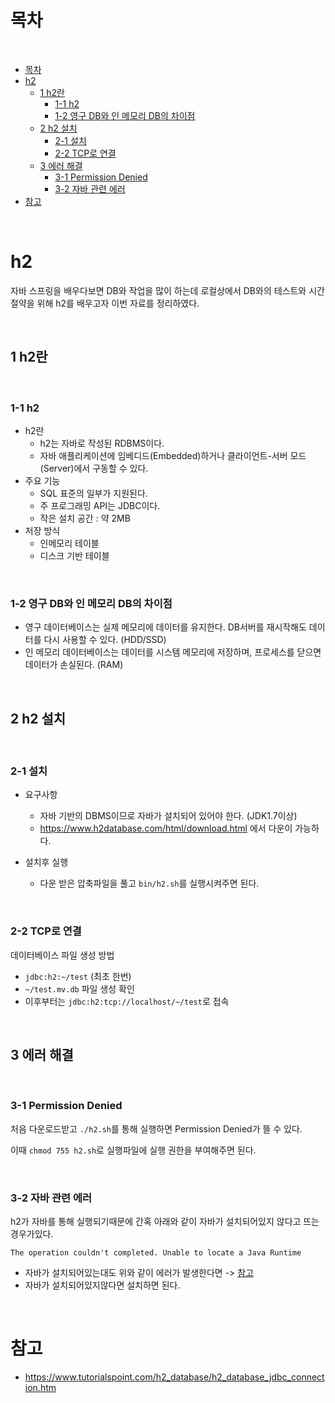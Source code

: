 # 목차

<br>

- [목차](#목차)
- [h2](#h2)
  - [1 h2란](#1-h2란)
    - [1-1 h2](#1-1-h2)
    - [1-2 영구 DB와 인 메모리 DB의 차이점](#1-2-영구-db와-인-메모리-db의-차이점)
  - [2 h2 설치](#2-h2-설치)
    - [2-1 설치](#2-1-설치)
    - [2-2 TCP로 연결](#2-2-tcp로-연결)
  - [3 에러 해결](#3-에러-해결)
    - [3-1 Permission Denied](#3-1-permission-denied)
    - [3-2 자바 관련 에러](#3-2-자바-관련-에러)
- [참고](#참고)

<br>

# h2

자바 스프링을 배우다보면 DB와 작업을 많이 하는데 로컬상에서 DB와의 테스트와 시간 절약을 위해 h2를 배우고자 이번 자료를 정리하였다.

<br>

## 1 h2란

<br>

### 1-1 h2

* h2란
  * h2는 자바로 작성된 RDBMS이다.
  * 자바 애플리케이션에 임베디드(Embedded)하거나 클라이언트-서버 모드(Server)에서 구동할 수 있다.
* 주요 기능
  * SQL 표준의 일부가 지원된다.
  * 주 프로그래밍 API는 JDBC이다.
  * 작은 설치 공간 : 약 2MB
* 저장 방식
  * 인메모리 테이블
  * 디스크 기반 테이블

<br>

### 1-2 영구 DB와 인 메모리 DB의 차이점

* 영구 데이터베이스는 실제 메모리에 데이터를 유지한다. DB서버를 재시작해도 데이터를 다시 사용할 수 있다. (HDD/SSD)
* 인 메모리 데이터베이스는 데이터를 시스템 메모리에 저장하며, 프로세스를 닫으면 데이터가 손실된다. (RAM)

<br>

## 2 h2 설치

<br>

### 2-1 설치

* 요구사항
  * 자바 기반의 DBMS이므로 자바가 설치되어 있어야 한다. (JDK1.7이상)
  * https://www.h2database.com/html/download.html 에서 다운이 가능하다.

* 설치후 실행
  * 다운 받은 압축파일을 풀고 `bin/h2.sh`를 실행시켜주면 된다.

<br>

### 2-2 TCP로 연결

데이터베이스 파일 생성 방법

* `jdbc:h2:~/test` (최초 한번)
* `~/test.mv.db` 파일 생성 확인
* 이후부터는 `jdbc:h2:tcp://localhost/~/test`로 접속

<br>

## 3 에러 해결

<br>

### 3-1 Permission Denied
처음 다운로드받고 `./h2.sh`를 통해 실행하면 Permission Denied가 뜰 수 있다.

이때 `chmod 755 h2.sh`로 실행파일에 실행 권한을 부여해주면 된다.

<br>

### 3-2 자바 관련 에러
h2가 자바를 통해 실행되기때문에 간혹 아래와 같이 자바가 설치되어있지 않다고 뜨는 경우가있다.

`The operation couldn't completed. Unable to locate a Java Runtime`

* 자바가 설치되어있는대도 위와 같이 에러가 발생한다면 -> [참고](https://superuser.com/questions/1636321/how-to-solve-unable-to-locate-a-java-runtime-that-supports-error)
* 자바가 설치되어있지않다면 설치하면 된다.

<br>

# 참고
* https://www.tutorialspoint.com/h2_database/h2_database_jdbc_connection.htm
